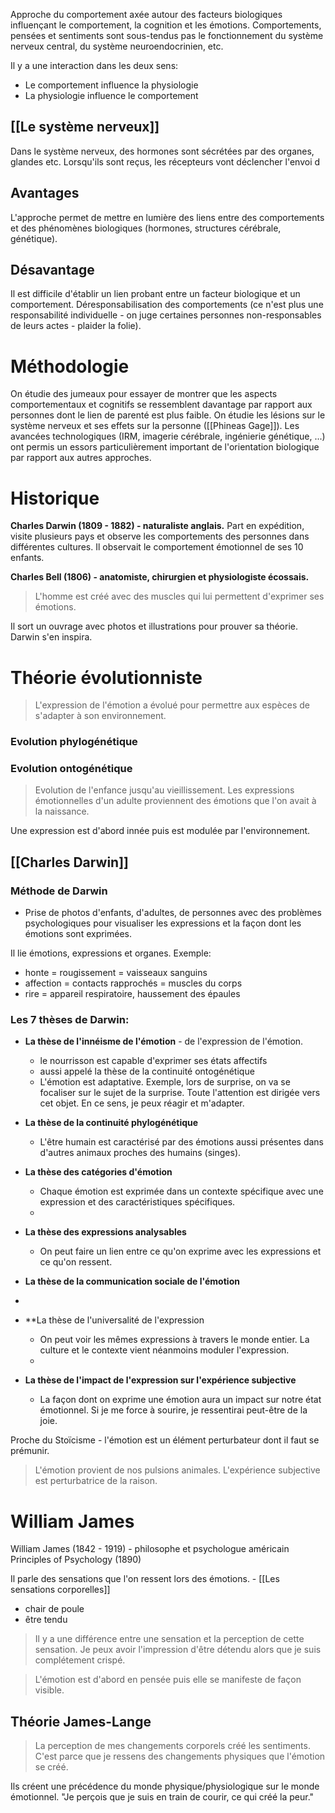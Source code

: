 
Approche du comportement axée autour des facteurs biologiques influençant le comportement, la cognition et les émotions.
Comportements, pensées et sentiments sont sous-tendus pas le fonctionnement du système nerveux central, du système neuroendocrinien, etc.

Il y a une interaction dans les deux sens:
- Le comportement influence la physiologie
- La physiologie influence le comportement

## [[Le système nerveux]]
Dans le système nerveux, des hormones sont sécrétées par des organes, glandes etc. Lorsqu'ils sont reçus, les récepteurs vont déclencher l'envoi d


## Avantages
L'approche permet de mettre en lumière des liens entre des comportements et des phénomènes biologiques (hormones, structures cérébrale, génétique).

## Désavantage
Il est difficile d'établir un lien probant entre un facteur biologique et un comportement.
Déresponsabilisation des comportements (ce n'est plus une responsabilité individuelle - on juge certaines personnes non-responsables de leurs actes - plaider la folie).

# Méthodologie 
On étudie des jumeaux pour essayer de montrer que les aspects comportementaux et cognitifs se ressemblent davantage par rapport aux personnes dont le lien de parenté est plus faible.
On étudie les lésions sur le système nerveux et ses effets sur la personne ([[Phineas Gage]]).
Les avancées technologiques (IRM, imagerie cérébrale, ingénierie génétique, ...) ont permis un essors particulièrement important de l'orientation biologique par rapport aux autres approches.

# Historique
**Charles Darwin (1809 - 1882) - naturaliste anglais.**
Part en expédition, visite plusieurs pays et observe les comportements des personnes dans différentes cultures.
Il observait le comportement émotionnel de ses 10 enfants.

**Charles Bell (1806) - anatomiste, chirurgien et physiologiste écossais.**
>L'homme est créé avec des muscles qui lui permettent d'exprimer ses émotions.


Il sort un ouvrage avec photos et illustrations pour prouver sa théorie. Darwin s'en inspira.

# Théorie évolutionniste
> L'expression de l'émotion a évolué pour permettre aux espèces de s'adapter à son environnement.

### Evolution phylogénétique
### Evolution ontogénétique
> Evolution de l'enfance jusqu'au vieillissement.
> Les expressions émotionnelles d'un adulte proviennent des émotions que l'on avait à la naissance.

Une expression est d'abord innée puis est modulée par l'environnement.


## [[Charles Darwin]]
### Méthode de Darwin
- Prise de photos d'enfants, d'adultes, de personnes avec des problèmes psychologiques pour visualiser les expressions et la façon dont les émotions sont exprimées.

Il lie émotions, expressions et organes.
Exemple: 
- honte = rougissement = vaisseaux sanguins
- affection = contacts rapprochés = muscles du corps
- rire = appareil respiratoire, haussement des épaules

### Les 7 thèses de Darwin:

- **La thèse de l'innéisme de l'émotion** - de l'expression de l'émotion.
	- le nourrisson est capable d'exprimer ses états affectifs
	- aussi appelé la thèse de la continuité ontogénétique
	- L'émotion est adaptative. Exemple, lors de surprise, on va se focaliser sur le sujet de la surprise. Toute l'attention est dirigée vers cet objet. En ce sens, je peux réagir et m'adapter.

- **La thèse de la continuité phylogénétique**
	- L'être humain est caractérisé par des émotions aussi présentes dans d'autres animaux proches des humains (singes).
	
- **La thèse des catégories d'émotion**
	- Chaque émotion est exprimée dans un contexte spécifique avec une expression et des caractéristiques spécifiques.
	- 
- **La thèse des expressions analysables**
	- On peut faire un lien entre ce qu'on exprime avec les expressions et ce qu'on ressent.

- **La thèse de la communication sociale de l'émotion**
-
- **La thèse de l'universalité de l'expression
	- On peut voir les mêmes expressions à travers le monde entier. La culture et le contexte vient néanmoins moduler l'expression.
	- 
- **La thèse de l'impact de l'expression sur l'expérience subjective**
	- La façon dont on exprime une émotion aura un impact sur notre état émotionnel. Si je me force à sourire, je ressentirai peut-être de la joie.

Proche du Stoïcisme - l'émotion est un élément perturbateur dont il faut se prémunir.
> L'émotion provient de nos pulsions animales.
> L'expérience subjective est perturbatrice de la raison.


# William James

William James (1842 - 1919) - philosophe et psychologue américain
Principles of Psychology (1890)


Il parle des sensations que l'on ressent lors des émotions. - [[Les sensations corporelles]]
- chair de poule
- être tendu

> Il y a une différence entre une sensation et la perception de cette sensation. Je peux avoir l'impression d'être détendu alors que je suis complétement crispé.

> L'émotion est d'abord en pensée puis elle se manifeste de façon visible.

## Théorie James-Lange
>La perception de mes changements corporels créé les sentiments.
>C'est parce que je ressens des changements physiques que l'émotion se créé.

Ils créent une précédence du monde physique/physiologique sur le monde émotionnel.
"Je perçois que je suis en train de courir, ce qui créé la peur."




